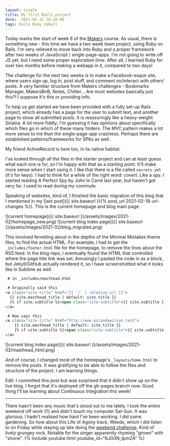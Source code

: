 ```yaml
---
layout: single
title: My first Rails project
date:  2021-02-22 16:28:00
tags: Rails Ruby Jekyll
---
```

Today marks the start of week 8 of the [Makers](http://makers.tech) course. As usual, there is something new - this time we have a two week team project, using Ruby on Rails. I'm very relieved to move back into Ruby and a proper framework after two weeks of JavaScript / single-page-apps. I'm not going to write off JS yet, but I need some proper exploration time. After all, I learned Ruby for over two months before making a webapp in it, compared to two days!  

The challenge for the next two weeks is to make a Facebook-esque site, where users sign up, log in, post stuff, and comment on/interact with others' posts. A very familiar structure from Makers challenges - Bookmarks Manager, MakersBnB, Notes, Chitter... Are most websites basically just this?! I suppose it's this or providing info.  

To help us get started we have been provided with a fully set-up Rails project, which already has a page for the user to submit text, and another page to show all submitted posts. It is reassuringly like a heavy-weight Sinatra. A lot more fiddly; I'm guessing it has opinions about specifically which files go in which of these many folders. The MVC pattern makes a lot more sense to me than the single-page-app craziness. Perhaps there are established patterns/frameworks for SPAs as well.  

My friend ActiveRecord is here too, in its native habitat.  

I've looked through all the files in the starter project and can at least guess what each one is for, so I'm happy with that as a starting point. It'll make more sense when I start using it. I like that there is a file called `secrets.yml` (it's for keys). I had to think for a while of the right word: *covert*. Like a spy. I started reading A Perfect Spy by John le Carré last year, but haven't got very far. I used to read during my commute.  

Speaking of websites, kind of, I finished the basic migration of this blog that I mentioned in my [last post]({{ site.baseurl }}{% post_url 2021-02-18-url-changes %}). This is the current homepage and blog main page:  

![current homepage]({{ site.baseurl }}/assets/images/2021-02/homepage_new.png)
![current blog index page]({{ site.baseurl }}/assets/images/2021-02/blog_migrated.png)
  
This involved ferretting about in the depths of the Minimal Mistakes theme files, to find the actual HTML. For example, I had to get the `_includes/footer.html` file for the homepage, to remove the lines about the RSS feed. In the blog repo, I eventually found the HTML that controlled where the page title link was set. Amusingly I pasted the code in as a block, but Jekyll/GitHub actually rendered it, so I have screenshotted what it looks like in Sublime as well.    

```html
 # in _includes/masthead.html

 # Originally said this
<a class="site-title" href="{{ '/' | relative_url }}">
  {{ site.masthead_title | default: site.title }}
  {% if site.subtitle %}<span class="site-subtitle">{{ site.subtitle }}</span>{% endif %}
</a>

 # Now says this
<a class="site-title" href="http://www.mirandawilson.tech">
    {{ site.masthead_title | default: site.title }}
    {% if site.subtitle %}<span class="site-subtitle">{{ site.subtitle }}</span>{% endif %}
</a>
```

![current blog index page]({{ site.baseurl }}/assets/images/2021-02/masthead_html.png)  


And of course, I changed most of the homepage's `_layouts/home.html` to remove the posts. It was gratifying to be able to follow the files and structure of the project. I am learning things.    

Edit: I committed this post but was surprised that it didn't show up on the live blog. I forgot that it's deployed off the gh-pages branch now. Good thing I'll be learning about Continuous Integration this week!  

***
There hasn't been any music that's stood out to me lately. I took the entire weekend off work (!!) and didn't touch my computer Sat-Sun. It was glorious; I hadn't realised how hard I've been working. I did some gardening. So how about this Life of Agony track, Weeds, which I did listen to on Friday while staying up late doing the [weekend challenge](https://github.com/mscwilson/news-summary-challenge). Kind of lively grungey rock. Notable for the singer apparently rhyming "grown" with "shone".
{% include youtube.html youtube_id="6JG0N_tpmZA" %}  
